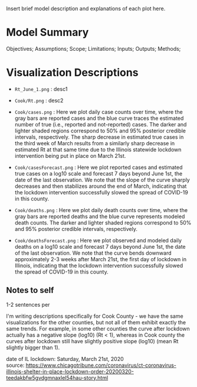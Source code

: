 Insert brief model description and explanations of each plot here.

# Model Summary

Objectives; Assumptions; Scope; Limitations;
Inputs; Outputs; Methods;

# Visualization Descriptions

- `Rt_June_1.png` : desc1

- `Cook/Rt.png` : desc2

- `Cook/cases.png` : Here we plot daily case counts over time, where the gray bars are reported cases and the blue curve traces the estimated number of true (i.e., reported and not-reported) cases. The darker and lighter shaded regions correspond to 50% and 95% posterior credible intervals, respectively. The sharp decrease in estimated true cases in the third week of March results from a similarly sharp decrease in estimated Rt at that same time due to the Illinois statewide lockdown intervention being put in place on March 21st. 

- `Cook/casesForecast.png` : Here we plot reported cases and estimated true cases on a log10 scale and forecast 7 days beyond June 1st, the date of the last observation. We note that the slope of the curve sharply decreases and then stabilizes around the end of March, indicating that the lockdown intervention successfully slowed the spread of COVID-19 in this county.

- `Cook/deaths.png` : Here we plot daily death counts over time, where the gray bars are reported deaths and the blue curve represents modeled death counts. The darker and lighter shaded regions correspond to 50% and 95% posterior credible intervals, respectively. 

- `Cook/deathsForecast.png` : Here we plot observed and modeled daily deaths on a log10 scale and forecast 7 days beyond June 1st, the date of the last observation. We note that the curve bends downward approximately 2-3 weeks after March 21st, the first day of lockdown in Illinois, indicating that the lockdown intervention successfully slowed the spread of COVID-19 in this county.

## Notes to self

1-2 sentences per

I'm writing descriptions specifically for Cook County - we have the same visualizations for
the other counties, but not all of them exhibit exactly the same trends.
For example, in some other counties the curve after lockdown actually has a negative slope (log10)
(Rt < 1), whereas in Cook county the curves after lockdown still have slightly positive slope (log10)
(mean Rt slightly bigger than 1).


date of IL lockdown: Saturday, March 21st, 2020  
source: https://www.chicagotribune.com/coronavirus/ct-coronavirus-illinois-shelter-in-place-lockdown-order-20200320-teedakbfw5gvdgmnaxlel54hau-story.html
